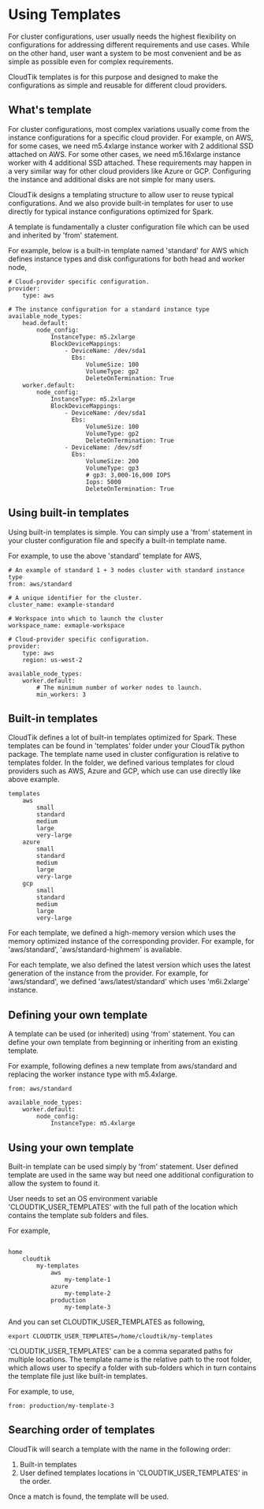 # Using Templates
For cluster configurations, user usually needs the highest flexibility on configurations for
addressing different requirements and use cases. While on the other hand, user want a system to
be most convenient and be as simple as possible even for complex requirements.

CloudTik templates is for this purpose and designed to make the configurations as simple and reusable
for different cloud providers.

## What's template
For cluster configurations, most complex variations usually come from the instance configurations for
a specific cloud provider. For example, on AWS, for some cases, we need m5.4xlarge instance worker
with 2 additional SSD attached on AWS. For some other cases, we need m5.16xlarge instance worker
with 4 additional SSD attached. These requirements may happen in a very similar way for other cloud providers
like Azure or GCP. Configuring the instance and additional disks are not simple for many users.

CloudTik designs a templating structure to allow user to reuse typical configurations. And we also provide
built-in templates for user to use directly for typical instance configurations optimized for Spark.

A template is fundamentally a cluster configuration file which can be used and inherited by 'from' statement.

For example, below is a built-in template named 'standard' for AWS which defines instance types and disk configurations
for both head and worker node,

```
# Cloud-provider specific configuration.
provider:
    type: aws

# The instance configuration for a standard instance type
available_node_types:
    head.default:
        node_config:
            InstanceType: m5.2xlarge
            BlockDeviceMappings:
                - DeviceName: /dev/sda1
                  Ebs:
                      VolumeSize: 100
                      VolumeType: gp2
                      DeleteOnTermination: True
    worker.default:
        node_config:
            InstanceType: m5.2xlarge
            BlockDeviceMappings:
                - DeviceName: /dev/sda1
                  Ebs:
                      VolumeSize: 100
                      VolumeType: gp2
                      DeleteOnTermination: True
                - DeviceName: /dev/sdf
                  Ebs:
                      VolumeSize: 200
                      VolumeType: gp3
                      # gp3: 3,000-16,000 IOPS
                      Iops: 5000
                      DeleteOnTermination: True
```

## Using built-in templates
Using built-in templates is simple. You can simply use a 'from' statement in your
cluster configuration file and specify a built-in template name.

For example, to use the above 'standard' template for AWS,

```
# An example of standard 1 + 3 nodes cluster with standard instance type
from: aws/standard

# A unique identifier for the cluster.
cluster_name: example-standard

# Workspace into which to launch the cluster
workspace_name: exmaple-workspace

# Cloud-provider specific configuration.
provider:
    type: aws
    region: us-west-2

available_node_types:
    worker.default:
        # The minimum number of worker nodes to launch.
        min_workers: 3
```

## Built-in templates
CloudTik defines a lot of built-in templates optimized for Spark.
These templates can be found in 'templates' folder under your CloudTik python package.
The template name used in cluster configuration is relative to templates folder.
In the folder, we defined various templates for cloud providers such as AWS, Azure and GCP,
which use can use directly like above example.

```
templates
    aws
        small
        standard
        medium
        large
        very-large
    azure
        small
        standard
        medium
        large
        very-large
    gcp
        small
        standard
        medium
        large
        very-large
```

For each template, we defined a high-memory version which uses the memory optimized
instance of the corresponding provider. For example, for 'aws/standard', 'aws/standard-highmem' is available.

For each template, we also defined the latest version which uses the latest generation
of the instance from the provider.
For example, for 'aws/standard', we defined 'aws/latest/standard' which uses 'm6i.2xlarge' instance.

## Defining your own template
A template can be used (or inherited) using 'from' statement.
You can define your own template from beginning or inheriting from an existing template.

For example, following defines a new template from aws/standard and replacing
the worker instance type with m5.4xlarge.

```
from: aws/standard

available_node_types:
    worker.default:
        node_config:
            InstanceType: m5.4xlarge
```

## Using your own template
Built-in template can be used simply by 'from' statement. User defined template are used in
the same way but need one additional configuration to allow the system to found it.

User needs to set an OS environment variable 'CLOUDTIK_USER_TEMPLATES' with the full path of
the location which contains the template sub folders and files.

For example,
```

home
    cloudtik
        my-templates
            aws
                my-template-1
            azure
                my-template-2
            production
                my-template-3
```
And you can set CLOUDTIK_USER_TEMPLATES as following,
```
export CLOUDTIK_USER_TEMPLATES=/home/cloudtik/my-templates
```

'CLOUDTIK_USER_TEMPLATES' can be a comma separated paths for multiple locations.
The template name is the relative path to the root folder, which allows user to specify
a folder with sub-folders which in turn contains the template file just like built-in templates.

For example, to use,

```
from: production/my-template-3
```

## Searching order of templates
CloudTik will search a template with the name in the following order:
1. Built-in templates
2. User defined templates locations in 'CLOUDTIK_USER_TEMPLATES' in the order.

Once a match is found, the template will be used.
